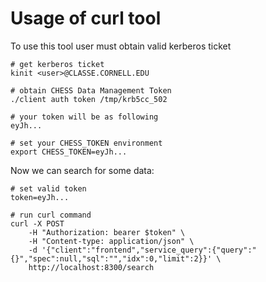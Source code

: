 # Usage of curl tool

To use this tool user must obtain valid kerberos ticket
```
# get kerberos ticket
kinit <user>@CLASSE.CORNELL.EDU

# obtain CHESS Data Management Token
./client auth token /tmp/krb5cc_502

# your token will be as following
eyJh...

# set your CHESS_TOKEN environment
export CHESS_TOKEN=eyJh...
```

Now we can search for some data:
```
# set valid token
token=eyJh...

# run curl command
curl -X POST
    -H "Authorization: bearer $token" \
    -H "Content-type: application/json" \ 
    -d '{"client":"frontend","service_query":{"query":"{}","spec":null,"sql":"","idx":0,"limit":2}}' \
    http://localhost:8300/search
```
